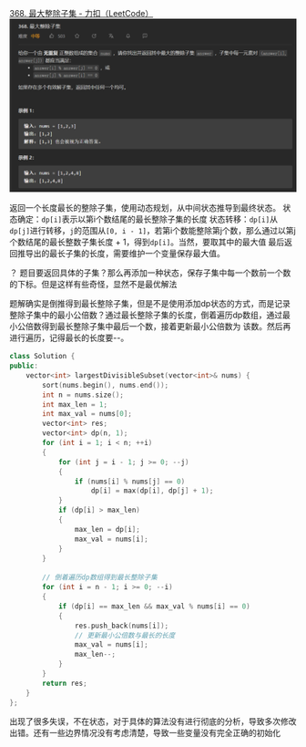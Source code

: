 [368. 最大整除子集 - 力扣（LeetCode）](https://leetcode.cn/problems/largest-divisible-subset/)
![image.png](https://raw.githubusercontent.com/ren77281/pigco-image/main/img/20230613183111.png)

返回一个长度最长的整除子集，使用动态规划，从中间状态推导到最终状态。
状态确定：`dp[i]`表示以第i个数结尾的最长整除子集的长度
状态转移：`dp[i]`从`dp[j]`进行转移，`j`的范围从`[0, i - 1]`，若第i个数能整除第j个数，那么通过以第j个数结尾的最长整数子集长度 + 1，得到`dp[i]`。当然，要取其中的最大值
最后返回推导出的最长子集的长度，需要维护一个变量保存最大值。

？
题目要返回具体的子集？那么再添加一种状态，保存子集中每一个数前一个数的下标。但是这样有些奇怪，显然不是最优解法

题解确实是倒推得到最长整除子集，但是不是使用添加dp状态的方式，而是记录整除子集中的最小公倍数？通过最长整除子集的长度，倒着遍历dp数组，通过最小公倍数得到最长整除子集中最后一个数，接着更新最小公倍数为 该数。然后再进行遍历，记得最长的长度要--。
```cpp
class Solution {
public:
    vector<int> largestDivisibleSubset(vector<int>& nums) {
        sort(nums.begin(), nums.end());
        int n = nums.size();
        int max_len = 1;
        int max_val = nums[0];
        vector<int> res;
        vector<int> dp(n, 1);
        for (int i = 1; i < n; ++i)
        {
            for (int j = i - 1; j >= 0; --j)
            {
                if (nums[i] % nums[j] == 0)
                    dp[i] = max(dp[i], dp[j] + 1);
            }
            if (dp[i] > max_len)
            {
                max_len = dp[i];
                max_val = nums[i];
            }
        }   

        // 倒着遍历dp数组得到最长整除子集
        for (int i = n - 1; i >= 0; --i)
        {
            if (dp[i] == max_len && max_val % nums[i] == 0)
            {
                res.push_back(nums[i]);
                // 更新最小公倍数与最长的长度
                max_val = nums[i];
                max_len--;
            }
        }
        return res;
    }
};
```
出现了很多失误，不在状态，对于具体的算法没有进行彻底的分析，导致多次修改出错。还有一些边界情况没有考虑清楚，导致一些变量没有完全正确的初始化